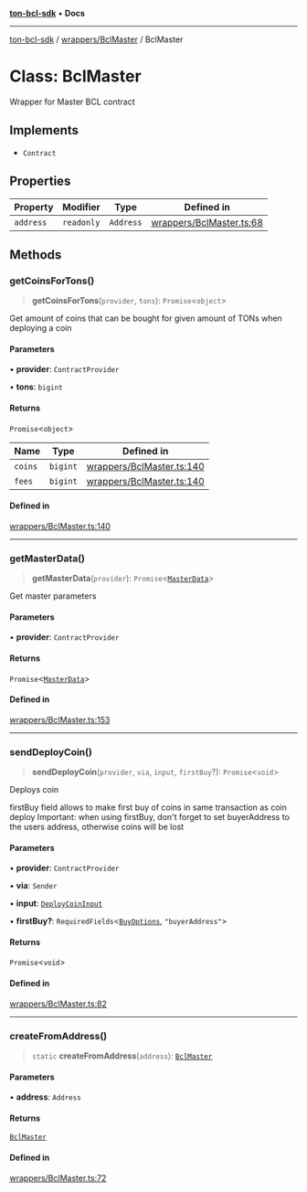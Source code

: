 [**ton-bcl-sdk**](../../../README.md) • **Docs**

***

[ton-bcl-sdk](../../../README.md) / [wrappers/BclMaster](../README.md) / BclMaster

# Class: BclMaster

Wrapper for Master BCL contract

## Implements

- `Contract`

## Properties

| Property | Modifier | Type | Defined in |
| ------ | ------ | ------ | ------ |
| `address` | `readonly` | `Address` | [wrappers/BclMaster.ts:68](https://github.com/ton-fun-tech/ton-bcl-sdk/blob/476d1616e5c488190cb07691b9395a27bae66f3a/src/wrappers/BclMaster.ts#L68) |

## Methods

### getCoinsForTons()

> **getCoinsForTons**(`provider`, `tons`): `Promise`\<`object`\>

Get amount of coins that can be bought for given amount of TONs when deploying a coin

#### Parameters

• **provider**: `ContractProvider`

• **tons**: `bigint`

#### Returns

`Promise`\<`object`\>

| Name | Type | Defined in |
| ------ | ------ | ------ |
| `coins` | `bigint` | [wrappers/BclMaster.ts:140](https://github.com/ton-fun-tech/ton-bcl-sdk/blob/476d1616e5c488190cb07691b9395a27bae66f3a/src/wrappers/BclMaster.ts#L140) |
| `fees` | `bigint` | [wrappers/BclMaster.ts:140](https://github.com/ton-fun-tech/ton-bcl-sdk/blob/476d1616e5c488190cb07691b9395a27bae66f3a/src/wrappers/BclMaster.ts#L140) |

#### Defined in

[wrappers/BclMaster.ts:140](https://github.com/ton-fun-tech/ton-bcl-sdk/blob/476d1616e5c488190cb07691b9395a27bae66f3a/src/wrappers/BclMaster.ts#L140)

***

### getMasterData()

> **getMasterData**(`provider`): `Promise`\<[`MasterData`](../type-aliases/MasterData.md)\>

Get master parameters

#### Parameters

• **provider**: `ContractProvider`

#### Returns

`Promise`\<[`MasterData`](../type-aliases/MasterData.md)\>

#### Defined in

[wrappers/BclMaster.ts:153](https://github.com/ton-fun-tech/ton-bcl-sdk/blob/476d1616e5c488190cb07691b9395a27bae66f3a/src/wrappers/BclMaster.ts#L153)

***

### sendDeployCoin()

> **sendDeployCoin**(`provider`, `via`, `input`, `firstBuy`?): `Promise`\<`void`\>

Deploys coin

firstBuy field allows to make first buy of coins in same transaction as coin deploy
Important: when using firstBuy, don't forget to set buyerAddress to the users address, otherwise coins will be lost

#### Parameters

• **provider**: `ContractProvider`

• **via**: `Sender`

• **input**: [`DeployCoinInput`](../type-aliases/DeployCoinInput.md)

• **firstBuy?**: `RequiredFields`\<[`BuyOptions`](../../BclJetton/type-aliases/BuyOptions.md), `"buyerAddress"`\>

#### Returns

`Promise`\<`void`\>

#### Defined in

[wrappers/BclMaster.ts:82](https://github.com/ton-fun-tech/ton-bcl-sdk/blob/476d1616e5c488190cb07691b9395a27bae66f3a/src/wrappers/BclMaster.ts#L82)

***

### createFromAddress()

> `static` **createFromAddress**(`address`): [`BclMaster`](BclMaster.md)

#### Parameters

• **address**: `Address`

#### Returns

[`BclMaster`](BclMaster.md)

#### Defined in

[wrappers/BclMaster.ts:72](https://github.com/ton-fun-tech/ton-bcl-sdk/blob/476d1616e5c488190cb07691b9395a27bae66f3a/src/wrappers/BclMaster.ts#L72)
